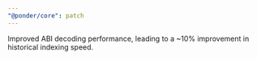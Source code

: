 ```yaml
---
"@ponder/core": patch
---
```


Improved ABI decoding performance, leading to a ~10% improvement in historical indexing speed.
